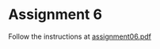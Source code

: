 # Assignment 6
Follow the instructions at [assignment06.pdf](https://github.com/UCatDIBRIS/assignment06-2024/blob/main/assignment06.pdf)

